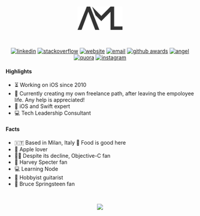 <!-- ### Hi there 👋🏻 -->

<!--
**andrealufino/andrealufino** is a ✨ _special_ ✨ repository because its `README.md` (this file) appears on your GitHub profile.

Here are some ideas to get you started:

- 🔭 I’m currently working on ...
- 🌱 I’m currently learning ...
- 👯 I’m looking to collaborate on ...
- 🤔 I’m looking for help with ...
- 💬 Ask me about ...
- 📫 How to reach me: ...
- 😄 Pronouns: ...
- ⚡ Fun fact: ...
-->

<!-- Logo -->
<p align="center">
  <img src="https://raw.githubusercontent.com/andrealufino/andrealufino/master/AML_Grey.png" alt="aml" width="24%" height="12%" />
</p>

<!-- Spaces -->
<br />

<!-- Socials -->
<p align="center">
  <a href="https://linkedin.com/in/andrealufino" target="_blank">
    <img src="https://img.shields.io/badge/linkedin-0177b5" alt="linkedin"/></a>
  <a href="http://stackoverflow.com/users/588967/andrea-mario-lufino" target="_blank">
    <img src="https://img.shields.io/badge/stackoverflow-f48024" alt="stackoverflow"/></a>
  <a href="https://andrealufino.com" target="_blank">
    <img src="https://img.shields.io/badge/website-333333" alt="website"/></a>
  <a href="mailto:hello@andrealufino.com">
    <img src="https://img.shields.io/badge/email-333333" alt="email"/></a>
  <a href="http://github-awards.com/users/andrealufino" target="_blank">
    <img src="https://img.shields.io/badge/github awards-333333" alt="github awards"/></a>
  <a href="https://angel.co/u/andrealufino" target="_blank">
    <img src="https://img.shields.io/badge/angel-000000" alt="angel"/></a>
  <a href="https://www.quora.com/profile/Andrea-Mario-Lufino" target="_blank">
    <img src="https://img.shields.io/badge/quora-a82623" alt="quora"></a>
  <a href="https://instagram.com/al0890" target="_blank">
    <img src="https://img.shields.io/badge/instagram-c00188" alt="instagram"></a>
</p>

#### Highlights

- ⏳ Working on iOS since 2010
- 🌱 Currently creating my own freelance path, after leaving the empoloyee life. Any help is appreciated!
- 🥇 iOS and Swift expert
- 💻 Tech Leadership Consultant

#### Facts

- 🇮🇹 Based in Milan, Italy 🍕 Food is good here 
- 📱 Apple lover 
- 🙌🏻 Despite its decline, Objective-C fan 
- 💼 Harvey Specter fan 
- 💻 Learning Node
- 🎸 Hobbyist guitarist
- 🎵 Bruce Springsteen fan

<!-- Contacts

#### Contact me

Please, feel free to [contact me](mailto:hello@andrealufino.com) to say hi, to discuss an idea or to propose a business. You can find me also on my [website](https://andrealufino.com). 

-->

</br>


<p align="center">
  <img src="https://github-readme-stats.vercel.app/api?username=andrealufino&show_icons=true" />
</p>
